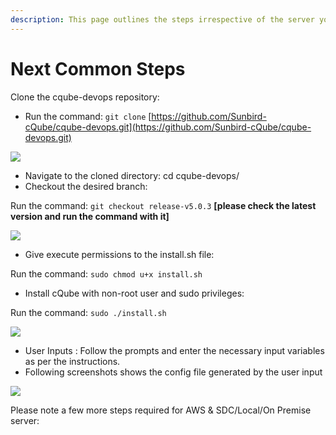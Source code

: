 ```yaml
---
description: This page outlines the steps irrespective of the server you use
---
```


# Next Common Steps

Clone the cqube-devops repository:

* Run the command: `git clone` [https://github.com/Sunbird-cQube/cqube-devops.git](https://github.com/Sunbird-cQube/cqube-devops.git)

![](https://lh4.googleusercontent.com/YF-CI4Xo7GZxcS41WPzHZc-raJroodXNQS8IxRiwwcF\_vP7f9O75K82CWAayrYPu97oOKopHhbDEihG92A-V30TqKXgUy8HMc95OOlvhYNzjpE9LTQr3r2rV3ivPdrePEm6NQp0-w8WsfY21PR9wceI)

* Navigate to the cloned directory: cd cqube-devops/
* Checkout the desired branch:

Run the command: `git checkout release-v5.0.3` **\[please check the latest version and run the command with it]**

![](https://lh4.googleusercontent.com/QJfqsmwiztfPvDedycMEqK2jwZKxqJUa3y\_nXJei3ncV3HI0zjmWM3HGF7J72rJdJwTe5XIWBUgqlL63n91FGNfKSpKKc9s\_mgOkmAi7e57BTNoB2eyvuvvGWPiWS5QDYwzcYUVjPjLX57Zi2Yr-pH8)

* Give execute permissions to the install.sh file:

Run the command: `sudo chmod u+x install.sh`

* Install cQube with non-root user and sudo privileges:

Run the command: `sudo ./install.sh`

![](https://lh5.googleusercontent.com/wL-O-9PmCV0Wqn8Z5MPN98qbwhaOE5I5hPxcXu-Tsv4jfTkBVywVj9jlN\_CGUTntZ2jXtHgj1z-Lb\_Pq-IN4-AITcc9v3CdsZ8s6uOnpcCEHNZYVPderxnDiC6He9onlA8UL3g5PnqA0YBb3tYXbOiE)

* User Inputs : Follow the prompts and enter the necessary input variables as per the instructions.&#x20;
* Following screenshots shows the config file generated by the user input

&#x20;                       ![](https://lh5.googleusercontent.com/N7kBqcwdIxHNBBj6b3dHubBKrkmag6zfNGGIs3iuLtIrcIRlaT\_bCvyiHnRk--kUFpnG50i8FJE\_eGM9BkSev4blxqD\_3TeukqIi3IQK6fdPoprE7qLSaacFbYDQ\_DPKS83V6KA521WuIxpLapPMfYM)

&#x20;Please note a few more steps required for AWS & SDC/Local/On Premise server:

